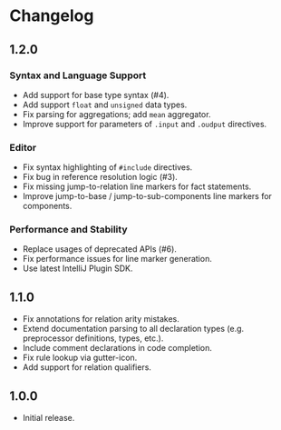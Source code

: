 # Changelog 

## 1.2.0

### Syntax and Language Support
* Add support for base type syntax (#4).
* Add support `float` and `unsigned` data types.
* Fix parsing for aggregations; add `mean` aggregator.
* Improve support for parameters of `.input` and `.oudput` directives.

### Editor
 * Fix syntax highlighting of `#include` directives.
 * Fix bug in reference resolution logic (#3).
 * Fix missing jump-to-relation line markers for fact statements.
 * Improve jump-to-base / jump-to-sub-components line markers for components.

### Performance and Stability
 * Replace usages of deprecated APIs (#6).
 * Fix performance issues for line marker generation.
 * Use latest IntelliJ Plugin SDK.

## 1.1.0
 * Fix annotations for relation arity mistakes.
 * Extend documentation parsing to all declaration types (e.g. preprocessor definitions, types, etc.).
 * Include comment declarations in code completion.
 * Fix rule lookup via gutter-icon.
 * Add support for relation qualifiers.
 
## 1.0.0
 * Initial release.